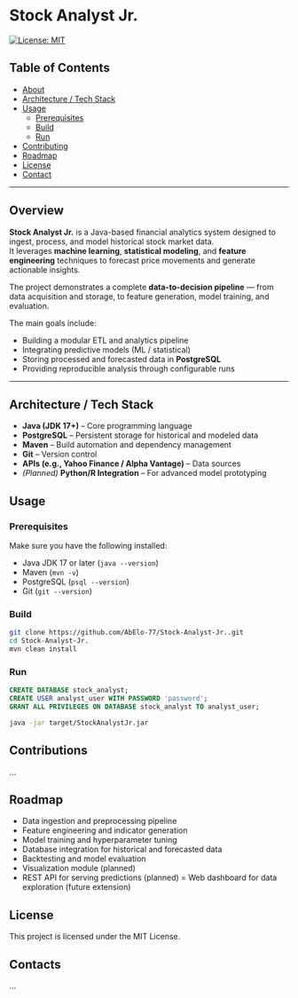 # Stock Analyst Jr. 

[![License: MIT](https://img.shields.io/badge/License-MIT-lightgrey.svg)](LICENSE)

## Table of Contents

- [About](#overview)  
- [Architecture / Tech Stack](#architecture--tech-stack)  
- [Usage](#usage)  
  - [Prerequisites](#prerequisites)  
  - [Build](#build)  
  - [Run](#run)  
- [Contributing](#contributions)  
- [Roadmap](#roadmap)  
- [License](#license)  
- [Contact](#contacts)  

---

## Overview

**Stock Analyst Jr.** is a Java-based financial analytics system designed to ingest, process, and model historical stock market data.  
It leverages **machine learning**, **statistical modeling**, and **feature engineering** techniques to forecast price movements and generate actionable insights.

The project demonstrates a complete **data-to-decision pipeline** — from data acquisition and storage, to feature generation, model training, and evaluation.

The main goals include:
- Building a modular ETL and analytics pipeline  
- Integrating predictive models (ML / statistical)  
- Storing processed and forecasted data in **PostgreSQL**  
- Providing reproducible analysis through configurable runs  

---

## Architecture / Tech Stack

- **Java (JDK 17+)** – Core programming language  
- **PostgreSQL** – Persistent storage for historical and modeled data  
- **Maven** – Build automation and dependency management  
- **Git** – Version control  
- **APIs (e.g., Yahoo Finance / Alpha Vantage)** – Data sources  
- *(Planned)* **Python/R Integration** – For advanced model prototyping  

## Usage

### Prerequisites
Make sure you have the following installed:
- Java JDK 17 or later (`java --version`)
- Maven (`mvn -v`)
- PostgreSQL (`psql --version`)
- Git (`git --version`)

### Build
```bash
git clone https://github.com/AbElo-77/Stock-Analyst-Jr..git
cd Stock-Analyst-Jr.
mvn clean install
```

### Run
```SQL
CREATE DATABASE stock_analyst;
CREATE USER analyst_user WITH PASSWORD 'password';
GRANT ALL PRIVILEGES ON DATABASE stock_analyst TO analyst_user;
```

```bash 
java -jar target/StockAnalystJr.jar
```

## Contributions

...

## Roadmap 

- Data ingestion and preprocessing pipeline
- Feature engineering and indicator generation
- Model training and hyperparameter tuning
- Database integration for historical and forecasted data
- Backtesting and model evaluation
- Visualization module (planned)
- REST API for serving predictions (planned)
= Web dashboard for data exploration (future extension)

## License 

This project is licensed under the MIT License.

## Contacts

...
